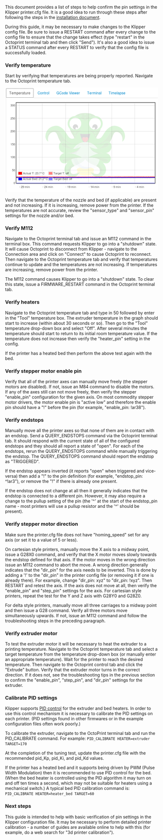 This document provides a list of steps to help confirm the pin
settings in the Klipper printer.cfg file.  It is a good idea to run
through these steps after following the steps in the
[installation document](Installation.md).

During this guide, it may be necessary to make changes to the Klipper
config file. Be sure to issue a RESTART command after every change to
the config file to ensure that the change takes effect (type "restart"
in the Octoprint terminal tab and then click "Send"). It's also a good
idea to issue a STATUS command after every RESTART to verify that the
config file is successfully loaded.

### Verify temperature

Start by verifying that temperatures are being properly
reported. Navigate to the Octoprint temperature tab.

![octoprint-temperature](img/octoprint-temperature.png)

Verify that the temperature of the nozzle and bed (if applicable) are
present and not increasing. If it is increasing, remove power from the
printer. If the temperatures are not accurate, review the
"sensor_type" and "sensor_pin" settings for the nozzle and/or bed.

### Verify M112

Navigate to the Octoprint terminal tab and issue an M112 command in
the terminal box. This command requests Klipper to go into a
"shutdown" state. It will cause Octoprint to disconnect from Klipper -
navigate to the Connection area and click on "Connect" to cause
Octoprint to reconnect. Then navigate to the Octoprint temperature tab
and verify that temperatures continue to update and the temperatures
are not increasing. If temperatures are increasing, remove power from
the printer.

The M112 command causes Klipper to go into a "shutdown" state. To
clear this state, issue a FIRMWARE_RESTART command in the Octoprint
terminal tab.

### Verify heaters

Navigate to the Octoprint temperature tab and type in 50 followed by
enter in the "Tool" temperature box. The extruder temperature in the
graph should start to increase (within about 30 seconds or so). Then
go to the "Tool" temperature drop-down box and select "Off". After
several minutes the temperature should start to return to its initial
room temperature value. If the temperature does not increase then
verify the "heater_pin" setting in the config.

If the printer has a heated bed then perform the above test again with
the bed.

### Verify stepper motor enable pin

Verify that all of the printer axes can manually move freely (the
stepper motors are disabled). If not, issue an M84 command to disable
the motors. If any of the axes still can not move freely, then verify
the stepper "enable_pin" configuration for the given axis. On most
commodity stepper motor drivers, the motor enable pin is "active low"
and therefore the enable pin should have a "!" before the pin (for
example, "enable_pin: !ar38").

### Verify endstops

Manually move all the printer axes so that none of them are in contact
with an endstop. Send a QUERY_ENDSTOPS command via the Octoprint
terminal tab. It should respond with the current state of all of the
configured endstops and they should all report a state of "open". For
each of the endstops, rerun the QUERY_ENDSTOPS command while manually
triggering the endstop. The QUERY_ENDSTOPS command should report the
endstop as "TRIGGERED".

If the endstop appears inverted (it reports "open" when triggered and
vice-versa) then add a "!" to the pin definition (for example,
"endstop_pin: ^!ar3"), or remove the "!" if there is already one
present.

If the endstop does not change at all then it generally indicates that
the endstop is connected to a different pin. However, it may also
require a change to the pullup setting of the pin (the '^' at the
start of the endstop_pin name - most printers will use a pullup
resistor and the '^' should be present).

### Verify stepper motor direction

Make sure the printer.cfg file does not have "homing_speed" set for
any axis (or set it to a value of 5 or less).

On cartesian style printers, manually move the X axis to a midway
point, issue a G28X0 command, and verify that the X motor moves slowly
towards the endstop defined for that axis. If the motor moves in the
wrong direction issue an M112 command to abort the move. A wrong
direction generally indicates that the "dir_pin" for the axis needs to
be inverted. This is done by adding a '!' to the "dir_pin" in the
printer config file (or removing it if one is already there). For
example, change "dir_pin: xyz" to "dir_pin: !xyz". Then RESTART and
retest the axis. If the axis does not move at all, then verify the
"enable_pin" and "step_pin" settings for the axis. For cartesian style
printers, repeat the test for the Y and Z axis with G28Y0 and G28Z0.

For delta style printers, manually move all three carriages to a
midway point and then issue a G28 command. Verify all three motors
move simultaneously upwards. If not, issue an M112 command and follow
the troubleshooting steps in the preceding paragraph.

### Verify extruder motor

To test the extruder motor it will be necessary to heat the extruder
to a printing temperature. Navigate to the Octoprint temperature tab
and select a target temperature from the temperature drop-down box (or
manually enter an appropriate temperature). Wait for the printer to
reach the desired temperature. Then navigate to the Octoprint control
tab and click the "Extrude" button. Verify that the extruder motor
turns in the correct direction. If it does not, see the
troubleshooting tips in the previous section to confirm the
"enable_pin", "step_pin", and "dir_pin" settings for the extruder.

### Calibrate PID settings

Klipper supports
[PID control](https://en.wikipedia.org/wiki/PID_controller) for the
extruder and bed heaters. In order to use this control mechanism it is
necessary to calibrate the PID settings on each printer. (PID settings
found in other firmwares or in the example configuration files often
work poorly.)

To calibrate the extruder, navigate to the OctoPrint terminal tab and
run the PID_CALIBRATE command. For example: `PID_CALIBRATE
HEATER=extruder TARGET=170`

At the completion of the tuning test, update the printer.cfg file with
the recommended pid_Kp, pid_Ki, and pid_Kd values.

If the printer has a heated bed and it supports being driven by PWM
(Pulse Width Modulation) then it is recommended to use PID control for
the bed. (When the bed heater is controlled using the PID algorithm it
may turn on and off ten times a second, which may not be suitable for
heaters using a mechanical switch.) A typical bed PID calibration
command is: `PID_CALIBRATE HEATER=heater_bed TARGET=60`

### Next steps

This guide is intended to help with basic verification of pin settings
in the Klipper configuration file. It may be necessary to perform
detailed printer calibration - a number of guides are available online
to help with this (for example, do a web search for "3d printer
calibration").
